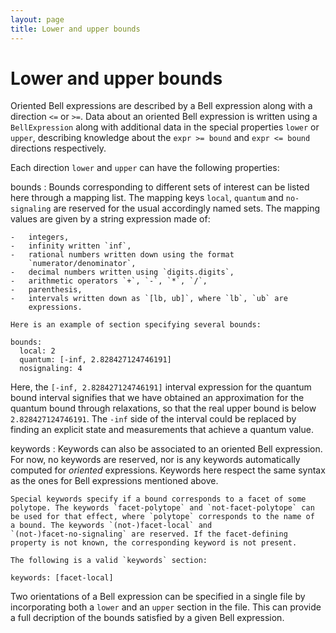 ```yaml
---
layout: page
title: Lower and upper bounds
---
```


Lower and upper bounds
======================

Oriented Bell expressions are described by a Bell expression along with
a direction `<=` or `>=`. Data about an oriented Bell expression is
written using a `BellExpression` along with additional data in the
special properties `lower` or `upper`, describing knowledge about the
`expr >= bound` and `expr <= bound` directions respectively.

Each direction `lower` and `upper` can have the following properties:

bounds
:   Bounds corresponding to different sets of interest can be listed
    here through a mapping list. The mapping keys `local`, `quantum` and
    `no-signaling` are reserved for the usual accordingly named sets.
    The mapping values are given by a string expression made of:

    -   integers,
    -   infinity written `inf`,
    -   rational numbers written down using the format
        `numerator/denominator`,
    -   decimal numbers written using `digits.digits`,
    -   arithmetic operators `+`, `-`, `*`, `/`,
    -   parenthesis,
    -   intervals written down as `[lb, ub]`, where `lb`, `ub` are
        expressions.

    Here is an example of section specifying several bounds:

~~~~ {.sourceCode .yaml}
bounds:
  local: 2
  quantum: [-inf, 2.828427124746191]
  nosignaling: 4
~~~~

Here, the `[-inf, 2.828427124746191]` interval expression for the
quantum bound interval signifies that we have obtained an approximation
for the quantum bound through relaxations, so that the real upper bound
is below `2.828427124746191`. The `-inf` side of the interval could be
replaced by finding an explicit state and measurements that achieve a
quantum value.

keywords
:   Keywords can also be associated to an oriented Bell expression. For
    now, no keywords are reserved, nor is any keywords automatically
    computed for *oriented* expressions. Keywords here respect the same
    syntax as the ones for Bell expressions mentioned above.

    Special keywords specify if a bound corresponds to a facet of some
    polytope. The keywords `facet-polytope` and `not-facet-polytope` can
    be used for that effect, where `polytope` corresponds to the name of
    a bound. The keywords `(not-)facet-local` and
    `(not-)facet-no-signaling` are reserved. If the facet-defining
    property is not known, the corresponding keyword is not present.

    The following is a valid `keywords` section:

~~~~ {.sourceCode .yaml}
keywords: [facet-local]
~~~~

Two orientations of a Bell expression can be specified in a single file
by incorporating both a `lower` and an `upper` section in the file. This
can provide a full decription of the bounds satisfied by a given Bell
expression.
